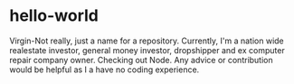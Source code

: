 # hello-world
Virgin-Not really, just a name for a repository.
Currently, I'm a nation wide realestate investor, general money investor, dropshipper and ex computer repair company owner. Checking out Node.  Any advice or contribution would be helpful as I a have no coding experience.
